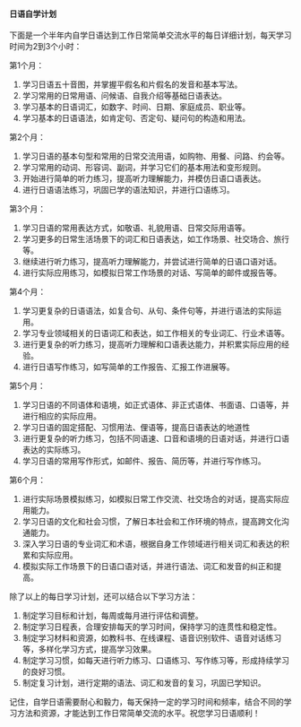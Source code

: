 #### 日语自学计划

下面是一个半年内自学日语达到工作日常简单交流水平的每日详细计划，每天学习时间为2到3个小时：

第1个月：

1. 学习日语五十音图，并掌握平假名和片假名的发音和基本写法。
2. 学习常用的日常用语、问候语、自我介绍等基础日语表达。
3. 学习基本的日语词汇，如数字、时间、日期、家庭成员、职业等。
4. 学习基本的日语语法，如肯定句、否定句、疑问句的构造和用法。

第2个月：

1. 学习日语的基本句型和常用的日常交流用语，如购物、用餐、问路、约会等。
2. 学习常用的动词、形容词、副词，并学习它们的基本用法和变形规则。
3. 开始进行简单的听力练习，提高听力理解能力，并模仿日语口语表达。
4. 进行日语语法练习，巩固已学的语法知识，并进行口语练习。

第3个月：

1. 学习日语的常用表达方式，如敬语、礼貌用语、日常交际用语等。
2. 学习更多的日常生活场景下的词汇和日语表达，如工作场景、社交场合、旅行等。
3. 继续进行听力练习，提高听力理解能力，并尝试进行简单的日语口语对话。
4. 进行实际应用练习，如模拟日常工作场景的对话、写简单的邮件或报告等。

第4个月：

1. 学习更复杂的日语语法，如复合句、从句、条件句等，并进行语法的实际运用。
2. 学习专业领域相关的日语词汇和表达，如工作相关的专业词汇、行业术语等。
3. 进行更复杂的听力练习，提高听力理解和口语表达能力，并积累实际应用的经验。
4. 进行日语写作练习，如写简单的工作报告、汇报工作进展等。

第5个月：

1. 学习日语的不同语体和语境，如正式语体、非正式语体、书面语、口语等，并进行相应的实际应用。
2. 学习日语的固定搭配、习惯用法、俚语等，提高日语表达的地道性
3. 进行更复杂的听力练习，包括不同语速、口音和语境的日语对话，并进行口语表达的实际练习。
4. 学习日语的常用写作形式，如邮件、报告、简历等，并进行写作练习。

第6个月：

1. 进行实际场景模拟练习，如模拟日常工作交流、社交场合的对话，提高实际应用能力。
2. 学习日语的文化和社会习惯，了解日本社会和工作环境的特点，提高跨文化沟通能力。
3. 深入学习日语的专业词汇和术语，根据自身工作领域进行相关词汇和表达的积累和实际应用。
4. 模拟实际工作场景下的日语口语对话，并进行语法、词汇和发音的纠正和提高。

除了以上的每日学习计划，还可以结合以下学习方法：

1. 制定学习目标和计划，每周或每月进行评估和调整。
2. 制定学习日程表，合理安排每天的学习时间，保持学习的连贯性和稳定性。
3. 制定学习材料和资源，如教科书、在线课程、语音识别软件、语音对话练习等，多样化学习方式，提高学习效果。
4. 制定学习习惯，如每天进行听力练习、口语练习、写作练习等，形成持续学习的良好习惯。
5. 制定复习计划，进行定期的语法、词汇和发音的复习，巩固已学知识。

记住，自学日语需要耐心和毅力，每天保持一定的学习时间和频率，结合不同的学习方法和资源，才能达到工作日常简单交流的水平。祝您学习日语顺利！